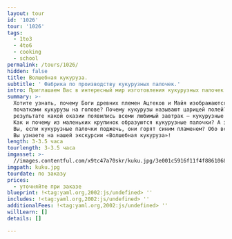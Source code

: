 ```yaml
---
layout: tour
id: '1026'
tour: '1026'
tags:
  - 1to3
  - 4to6
  - cooking
  - school
permalink: /tours/1026/
hidden: false
title: Волшебная кукуруза.
subtitle: ' Фабрика по производству кукурузных палочек.'
intro: Приглашаем Вас в интересный мир изготовления кукурузных палочек!
summary: >-
  Хотите узнать, почему Боги древних племен Ацтеков и Майя изображаются с
  початками кукурузы на голове? Почему кукурузы называют царицей полей? В
  результате какой оказии появились всеми любимый завтрак – кукурузные хлопья?
  Как и почему из маленьких крупинок образуются кукурузные палочки? А знаете ли
  Вы, если кукурузные палочки поджечь, они горят синим пламенем? Обо всем этом,
  Вы узнаете на нашей экскурсии «Волшебная кукуруза»!
length: 3-3.5 часа
tourlength: 3-3.5 часа
imgasset: >-
  //images.contentful.com/x9tc47a70skr/kuku.jpg/3e001c5916f11f4f88610681c4a19040/kuku.jpg
imgpath: kuku.jpg
tourdate: по заказу
prices:
  - уточняйте при заказе
blueprint: !<tag:yaml.org,2002:js/undefined> ''
includes: !<tag:yaml.org,2002:js/undefined> ''
additionalFees: !<tag:yaml.org,2002:js/undefined> ''
willLearn: []
details: []

---
```

